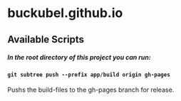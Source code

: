 # buckubel.github.io

## Available Scripts

##### In the root directory of this project you can run:

#### `git subtree push --prefix app/build origin gh-pages`

Pushs the build-files to the gh-pages branch for release.
